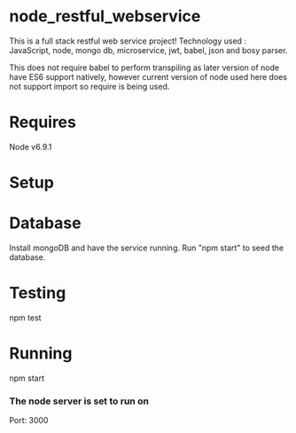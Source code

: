 # node_restful_webservice
This is a full stack restful web service  project! Technology used : JavaScript, node, mongo db, microservice, jwt, babel, json and bosy parser.



This does not require babel to perform transpiling as later version of node have ES6 support natively, however current version of node used here does not support import so require is being used.

Requires
========

Node v6.9.1

Setup
=====


Database
=====

 Install mongoDB and have the service running.
 Run "npm start" to seed the database.

Testing
=======

npm test

Running
=======

npm start

### The node server is set to run on

Port: 3000


